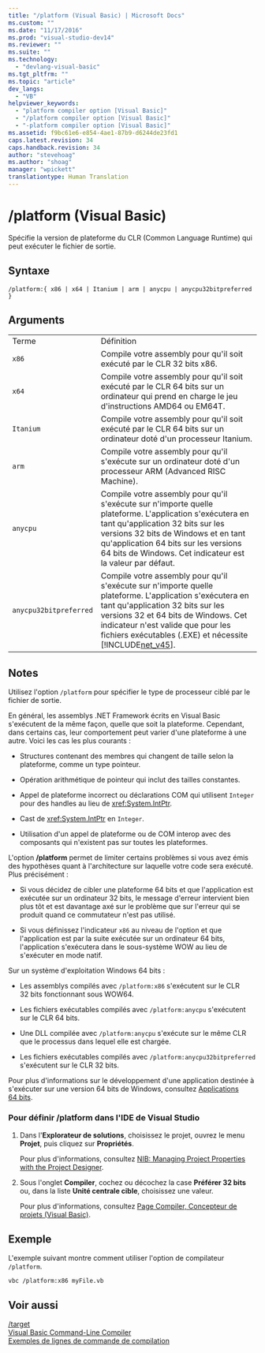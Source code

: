 ```yaml
---
title: "/platform (Visual Basic) | Microsoft Docs"
ms.custom: ""
ms.date: "11/17/2016"
ms.prod: "visual-studio-dev14"
ms.reviewer: ""
ms.suite: ""
ms.technology: 
  - "devlang-visual-basic"
ms.tgt_pltfrm: ""
ms.topic: "article"
dev_langs: 
  - "VB"
helpviewer_keywords: 
  - "platform compiler option [Visual Basic]"
  - "/platform compiler option [Visual Basic]"
  - "-platform compiler option [Visual Basic]"
ms.assetid: f9bc61e6-e854-4ae1-87b9-d6244de23fd1
caps.latest.revision: 34
caps.handback.revision: 34
author: "stevehoag"
ms.author: "shoag"
manager: "wpickett"
translationtype: Human Translation
---
```

# /platform (Visual Basic)
Spécifie la version de plateforme du CLR \(Common Language Runtime\) qui peut exécuter le fichier de sortie.  
  
## Syntaxe  
  
```  
/platform:{ x86 | x64 | Itanium | arm | anycpu | anycpu32bitpreferred }  
```  
  
## Arguments  
  
|||  
|-|-|  
|Terme|Définition|  
|`x86`|Compile votre assembly pour qu'il soit exécuté par le CLR 32 bits x86.|  
|`x64`|Compile votre assembly pour qu'il soit exécuté par le CLR 64 bits sur un ordinateur qui prend en charge le jeu d'instructions AMD64 ou EM64T.|  
|`Itanium`|Compile votre assembly pour qu'il soit exécuté par le CLR 64 bits sur un ordinateur doté d'un processeur Itanium.|  
|`arm`|Compile votre assembly pour qu'il s'exécute sur un ordinateur doté d'un processeur ARM \(Advanced RISC Machine\).|  
|`anycpu`|Compile votre assembly pour qu'il s'exécute sur n'importe quelle plateforme.  L'application s'exécutera en tant qu'application 32 bits sur les versions 32 bits de Windows et en tant qu'application 64 bits sur les versions 64 bits de Windows.  Cet indicateur est la valeur par défaut.|  
|`anycpu32bitpreferred`|Compile votre assembly pour qu'il s'exécute sur n'importe quelle plateforme.  L'application s'exécutera en tant qu'application 32 bits sur les versions 32 et 64 bits de Windows.  Cet indicateur n'est valide que pour les fichiers exécutables \(.EXE\) et nécessite [!INCLUDE[net_v45](../../../visual-basic/reference/command-line-compiler/includes/net_v45_md.md)].|  
  
## Notes  
 Utilisez l'option `/platform` pour spécifier le type de processeur ciblé par le fichier de sortie.  
  
 En général, les assemblys .NET Framework écrits en Visual Basic s'exécutent de la même façon, quelle que soit la plateforme.  Cependant, dans certains cas, leur comportement peut varier d'une plateforme à une autre.  Voici les cas les plus courants :  
  
-   Structures contenant des membres qui changent de taille selon la plateforme, comme un type pointeur.  
  
-   Opération arithmétique de pointeur qui inclut des tailles constantes.  
  
-   Appel de plateforme incorrect ou déclarations COM qui utilisent `Integer` pour des handles au lieu de <xref:System.IntPtr>.  
  
-   Cast de <xref:System.IntPtr> en `Integer`.  
  
-   Utilisation d'un appel de plateforme ou de COM interop avec des composants qui n'existent pas sur toutes les plateformes.  
  
 L'option **\/platform** permet de limiter certains problèmes si vous avez émis des hypothèses quant à l'architecture sur laquelle votre code sera exécuté.  Plus précisément :  
  
-   Si vous décidez de cibler une plateforme 64 bits et que l'application est exécutée sur un ordinateur 32 bits, le message d'erreur intervient bien plus tôt et est davantage axé sur le problème que sur l'erreur qui se produit quand ce commutateur n'est pas utilisé.  
  
-   Si vous définissez l'indicateur `x86` au niveau de l'option et que l'application est par la suite exécutée sur un ordinateur 64 bits, l'application s'exécutera dans le sous\-système WOW au lieu de s'exécuter en mode natif.  
  
 Sur un système d'exploitation Windows 64 bits :  
  
-   Les assemblys compilés avec `/platform:x86` s'exécutent sur le CLR 32 bits fonctionnant sous WOW64.  
  
-   Les fichiers exécutables compilés avec `/platform:anycpu` s'exécutent sur le CLR 64 bits.  
  
-   Une DLL compilée avec `/platform:anycpu` s'exécute sur le même CLR que le processus dans lequel elle est chargée.  
  
-   Les fichiers exécutables compilés avec `/platform:anycpu32bitpreferred` s'exécutent sur le CLR 32 bits.  
  
 Pour plus d'informations sur le développement d'une application destinée à s'exécuter sur une version 64 bits de Windows, consultez [Applications 64 bits](../Topic/64-bit%20Applications.md).  
  
### Pour définir \/platform dans l'IDE de Visual Studio  
  
1.  Dans l'**Explorateur de solutions**, choisissez le projet, ouvrez le menu **Projet**, puis cliquez sur **Propriétés**.  
  
     Pour plus d'informations, consultez [NIB: Managing Project Properties with the Project Designer](http://msdn.microsoft.com/fr-fr/983f3c18-832f-4666-afec-74b716ff3e0e).  
  
2.  Sous l'onglet **Compiler**, cochez ou décochez la case **Préférer 32 bits** ou, dans la liste **Unité centrale cible**, choisissez une valeur.  
  
     Pour plus d'informations, consultez [Page Compiler, Concepteur de projets \(Visual Basic\)](/visual-studio/ide/reference/compile-page-project-designer-visual-basic).  
  
## Exemple  
 L'exemple suivant montre comment utiliser l'option de compilateur `/platform`.  
  
```  
vbc /platform:x86 myFile.vb  
```  
  
## Voir aussi  
 [\/target](../../../visual-basic/reference/command-line-compiler/target.md)   
 [Visual Basic Command\-Line Compiler](../../../visual-basic/reference/command-line-compiler/index.md)   
 [Exemples de lignes de commande de compilation](../../../visual-basic/reference/command-line-compiler/sample-compilation-command-lines.md)